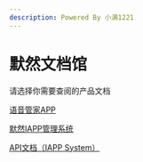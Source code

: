 ```yaml
---
description: Powered By 小满1221
---
```


# 默然文档馆

请选择你需要查阅的产品文档

[语音管家APP](broken-reference)

[默然IAPP管理系统](broken-reference)

[API文档（IAPP System）](broken-reference)
